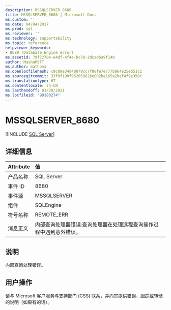 ```yaml
---
description: MSSQLSERVER_8680
title: MSSQLSERVER_8680 | Microsoft Docs
ms.custom: ''
ms.date: 04/04/2017
ms.prod: sql
ms.reviewer: ''
ms.technology: supportability
ms.topic: reference
helpviewer_keywords:
- 8680 (Database Engine error)
ms.assetid: 79f7270e-e4df-4f4e-bc78-2dcad6a9f140
author: MashaMSFT
ms.author: mathoma
ms.openlocfilehash: c9c89e34d48079cc7f88fe7e777b864e25ed51c1
ms.sourcegitcommit: 33f0f190f962059826e002be165a2bef4f9e350c
ms.translationtype: HT
ms.contentlocale: zh-CN
ms.lasthandoff: 01/30/2021
ms.locfileid: "99180274"
---
```

# <a name="mssqlserver_8680"></a>MSSQLSERVER_8680
 [!INCLUDE [SQL Server](../../includes/applies-to-version/sqlserver.md)]
  
## <a name="details"></a>详细信息  
  
| Attribute | 值 |  
| :-------- | :---- |  
|产品名称|SQL Server|  
|事件 ID|8680|  
|事件源|MSSQLSERVER|  
|组件|SQLEngine|  
|符号名称|REMOTE_ERR|  
|消息正文|内部查询处理器错误:查询处理器在处理远程查询操作过程中遇到意外错误。|  
  
## <a name="explanation"></a>说明  
内部查询处理错误。  
  
## <a name="user-action"></a>用户操作  
请与 Microsoft 客户服务与支持部门 (CSS) 联系，并向其提供错误、跟踪或转储的说明（如果有的话）。  
  
